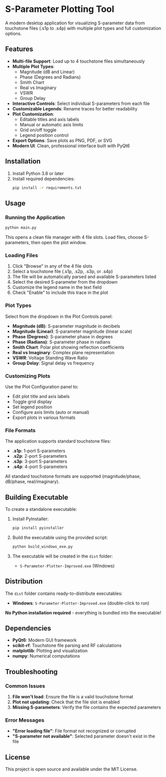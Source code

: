 # S-Parameter Plotting Tool

A modern desktop application for visualizing S-parameter data from touchstone files (.s1p to .s4p) with multiple plot types and full customization options.

## Features

- **Multi-file Support**: Load up to 4 touchstone files simultaneously
- **Multiple Plot Types**:
  - Magnitude (dB and Linear)
  - Phase (Degrees and Radians)
  - Smith Chart
  - Real vs Imaginary
  - VSWR
  - Group Delay
- **Interactive Controls**: Select individual S-parameters from each file
- **Customizable Legends**: Rename traces for better readability
- **Plot Customization**: 
  - Editable titles and axis labels
  - Manual or automatic axis limits
  - Grid on/off toggle
  - Legend position control
- **Export Options**: Save plots as PNG, PDF, or SVG
- **Modern UI**: Clean, professional interface built with PyQt6

## Installation

1. Install Python 3.8 or later
2. Install required dependencies:
   ```bash
   pip install -r requirements.txt
   ```

## Usage

### Running the Application

```bash
python main.py
```

This opens a clean file manager with 4 file slots. Load files, choose S-parameters, then open the plot window.

### Loading Files

1. Click "Browse" in any of the 4 file slots
2. Select a touchstone file (.s1p, .s2p, .s3p, or .s4p)
3. The file will be automatically parsed and available S-parameters listed
4. Select the desired S-parameter from the dropdown
5. Customize the legend name in the text field
6. Check "Enable" to include this trace in the plot

### Plot Types

Select from the dropdown in the Plot Controls panel:
- **Magnitude (dB)**: S-parameter magnitude in decibels
- **Magnitude (Linear)**: S-parameter magnitude (linear scale)
- **Phase (Degrees)**: S-parameter phase in degrees
- **Phase (Radians)**: S-parameter phase in radians
- **Smith Chart**: Polar plot showing reflection coefficients
- **Real vs Imaginary**: Complex plane representation
- **VSWR**: Voltage Standing Wave Ratio
- **Group Delay**: Signal delay vs frequency

### Customizing Plots

Use the Plot Configuration panel to:
- Edit plot title and axis labels
- Toggle grid display
- Set legend position
- Configure axis limits (auto or manual)
- Export plots in various formats

### File Formats

The application supports standard touchstone files:
- **.s1p**: 1-port S-parameters
- **.s2p**: 2-port S-parameters  
- **.s3p**: 3-port S-parameters
- **.s4p**: 4-port S-parameters

All standard touchstone formats are supported (magnitude/phase, dB/phase, real/imaginary).

## Building Executable

To create a standalone executable:

1. Install PyInstaller:
   ```bash
   pip install pyinstaller
   ```

2. Build the executable using the provided script:
   ```bash
   python build_windows_exe.py
   ```

3. The executable will be created in the `dist` folder:
   - `S-Parameter-Plotter-Improved.exe` (Windows)

## Distribution

The `dist` folder contains ready-to-distribute executables:

- **Windows**: `S-Parameter-Plotter-Improved.exe` (double-click to run)

**No Python installation required** - everything is bundled into the executable!

## Dependencies

- **PyQt6**: Modern GUI framework
- **scikit-rf**: Touchstone file parsing and RF calculations
- **matplotlib**: Plotting and visualization
- **numpy**: Numerical computations

## Troubleshooting

### Common Issues

1. **File won't load**: Ensure the file is a valid touchstone format
2. **Plot not updating**: Check that the file slot is enabled
3. **Missing S-parameters**: Verify the file contains the expected parameters

### Error Messages

- **"Error loading file"**: File format not recognized or corrupted
- **"S-parameter not available"**: Selected parameter doesn't exist in the file

## License

This project is open source and available under the MIT License.